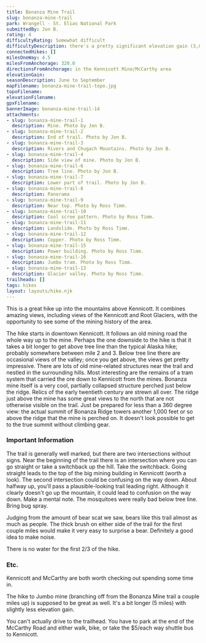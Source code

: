 ```yaml
---
title: Bonanza Mine Trail
slug: bonanza-mine-trail
park: Wrangell - St. Elias National Park
submittedBy: Jon B.
rating: 4
difficultyRating: Somewhat difficult
difficultyDescription: there's a pretty significant elevation gain (3,800ft). The trail gets progressively steeper as you get higher; the last 1/4 mile or so is very steep scree.
connectedHikes: []
milesOneWay: 4.5
milesFromAnchorage: 320.0
directionsFromAnchorage: in the Kennicott Mine/McCarthy area
elevationGain: 
seasonDescription: June to September
mapFilename: bonanza-mine-trail-topo.jpg
topoFilename: 
elevationFilename: 
gpxFilename: 
bannerImage: bonanza-mine-trail-14
attachments:
- slug: bonanza-mine-trail-1
  description: Mine. Photo by Jon B.
- slug: bonanza-mine-trail-2
  description: End of trail. Photo by Jon B.
- slug: bonanza-mine-trail-3
  description: Rivers and Chugach Mountains. Photo by Jon B.
- slug: bonanza-mine-trail-4
  description: Side view of mine. Photo by Jon B.
- slug: bonanza-mine-trail-6
  description: Tree line. Photo by Jon B.
- slug: bonanza-mine-trail-7
  description: Lower part of trail. Photo by Jon B.
- slug: bonanza-mine-trail-8
  description: Panorama
- slug: bonanza-mine-trail-9
  description: Near top. Photo by Ross Timm.
- slug: bonanza-mine-trail-10
  description: Cool scree pattern. Photo by Ross Timm.
- slug: bonanza-mine-trail-11
  description: Landslide. Photo by Ross Timm.
- slug: bonanza-mine-trail-12
  description: Copper. Photo by Ross Timm.
- slug: bonanza-mine-trail-15
  description: Power building. Photo by Ross Timm.
- slug: bonanza-mine-trail-16
  description: Jumbo tram. Photo by Ross Timm.
- slug: bonanza-mine-trail-13
  description: Glacier valley. Photo by Ross Timm.
trailheads: []
tags: hikes
layout: layouts/hike.njk
---
```

This is a great hike up into the mountains above Kennicott. It combines amazing views, including views of the Kennicott and Root Glaciers, with the opportunity to see some of the mining history of the area.

The hike starts in downtown Kennicott. It follows an old mining road the whole way up to the mine. Perhaps the one downside to the hike is that it takes a bit longer to get above tree line than the typical Alaska hike; probably somewhere between mile 2 and 3. Below tree line there are occasional views of the valley; once you get above, the views get pretty impressive. There are lots of old mine-related structures near the trail and nestled in the surrounding hills. Most interesting are the remains of a tram system that carried the ore down to Kennicott from the mines. Bonanza mine itself is a very cool, partially collapsed structure perched just below the ridge. Relics of the early twentieth century are strewn all over. The ridge just above the mine has some great views to the north that are not otherwise visible on the trail. Just be prepared for less than a 360 degree view: the actual summit of Bonanza Ridge towers another 1,000 feet or so above the ridge that the mine is perched on. It doesn't look possible to get to the true summit without climbing gear.

### Important Information

The trail is generally well marked, but there are two intersections without signs. Near the beginning of the trail there is an intersection where you can go straight or take a switchback up the hill. Take the switchback. Going straight leads to the top of the big mining building in Kennicott (worth a look). The second intersection could be confusing on the way down. About halfway up, you'll pass a plausible-looking trail leading right. Although it clearly doesn't go up the mountain, it could lead to confusion on the way down. Make a mental note.
The mosquitoes were really bad below tree line. Bring bug spray.

Judging from the amount of bear scat we saw, bears like this trail almost as much as people. The thick brush on either side of the trail for the first couple miles would make it very easy to surprise a bear. Definitely a good idea to make noise.

There is no water for the first 2/3 of the hike.

### Etc.

Kennicott and McCarthy are both worth checking out spending some time in.

The hike to Jumbo mine (branching off from the Bonanza Mine trail a couple miles up) is supposed to be great as well. It's a bit longer (5 miles) with slightly less elevation gain.

You can't actually drive to the trailhead. You have to park at the end of the McCarthy Road and either walk, bike, or take the $5/each way shuttle bus to Kennicott.